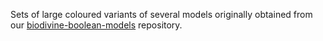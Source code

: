 Sets of large coloured variants of several models originally obtained from our [biodivine-boolean-models](https://github.com/sybila/biodivine-boolean-models) repository. 